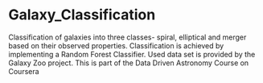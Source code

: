 # Galaxy_Classification
Classification of galaxies into three classes- spiral, elliptical and merger based on their observed properties. Classification is achieved by implementing a Random Forest Classifier. Used data set is provided by the Galaxy Zoo project.
This is part of the Data Driven Astronomy Course on Coursera
